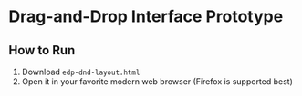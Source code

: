 # Drag-and-Drop Interface Prototype

## How to Run
1. Download `edp-dnd-layout.html`
2. Open it in your favorite modern web browser (Firefox is supported best)